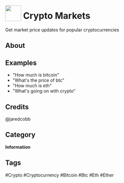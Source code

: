 # <img src="https://raw.githack.com/FortAwesome/Font-Awesome/master/svgs/solid/robot.svg" card_color="#40DBB0" width="50" height="50" style="vertical-align:bottom"/> Crypto Markets
Get market price updates for popular cryptocurrencies

## About


## Examples
* "How much is bitcoin"
* "What's the price of btc"
* "How much is eth"
* "What's going on with crypto"

## Credits
@jaredcobb

## Category
**Information**

## Tags
#Crypto
#Cryptocurrency
#Bitcoin
#Btc
#Eth
#Ether

